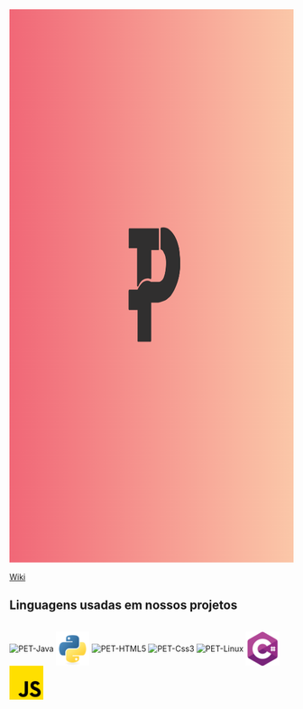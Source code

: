 <div>

  <img src="https://github.com/petinfpucrs/.github/blob/f7b4ac1284041ef2abc90673a4941f13fe407e85/profile/pet%20logo%202.png" width="1000" height="980" /> 

[Wiki](https://github.com/petinfpucrs/petinf/wiki)
  </div>
<h2>Linguagens usadas em nossos projetos</h2>

</div>
  <div style="display: inline_block"><br>
 <img align="center" alt="PET-Java" height="60" width="60" src="https://cdn.jsdelivr.net/gh/devicons/devicon/icons/java/java-original.svg">
    <img align="center" alt="PET-Python" height="60" width="60"src="https://raw.githubusercontent.com/devicons/devicon/master/icons/python/python-original.svg"> 
   <img align="center" alt="PET-HTML5" height="60" width="60" src="https://cdn.jsdelivr.net/gh/devicons/devicon/icons/html5/html5-original.svg">
    <img align="center" alt="PET-Css3" height = "60" width="60" src="https://cdn.jsdelivr.net/gh/devicons/devicon/icons/css3/css3-original.svg">
    <img align="center" alt="PET-Linux" height = "60" width="60"src="https://cdn.jsdelivr.net/gh/devicons/devicon/icons/linux/linux-plain.svg">
    <img align="center" alt="C#-Linux" height = "60" width="60"src="https://github.com/petinfpucrs/.github/blob/60c80f61b4269e166f8dfca74baf2a434ee3d849/profile/C%23%20icon.png">
    <img align="center" alt="JavaScript-Linux" height = "60" width="60"src="https://github.com/petinfpucrs/.github/blob/60c80f61b4269e166f8dfca74baf2a434ee3d849/profile/js.png">
  
  
  
</div>
